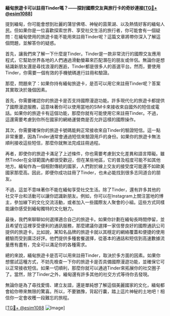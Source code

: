**緬甸旅遊卡可以註冊Tinder嗎？——探討國際交友與旅行卡的奇妙連接[[TG💪+ @esim1088](https://t.me/s/esim1088)]**

提到緬甸，你可能會想到壯麗的蒲甘佛塔、神秘的茵萊湖、以及熱情好客的緬甸人民。但如果你是一位喜歡探索世界、享受社交生活的旅行者，你可能會有一個疑問：在緬甸使用的旅遊卡能不能用來註冊Tinder呢？這篇文章將帶你深入了解這個問題，並解答你的疑惑。

首先，讓我們來了解一下什麼是Tinder。Tinder是一款非常流行的國際交友應用程式，它幫助世界各地的人們通過滑動螢幕來匹配潛在的朋友或伴侶。無論你是想結識新朋友還是尋找浪漫的邂逅，Tinder都是很多人的首選平台。然而，要使用Tinder，你需要一個有效的手機號碼進行註冊和驗證。

那麼，問題來了：如果你持有緬甸旅遊卡，是否可以用它來註冊Tinder呢？答案其實取決於幾個因素。

首先，你需要確認你的旅遊卡是否支持國際漫遊功能。許多現代化的旅遊卡都提供了國際漫遊服務，這意味著你可以使用當地的SIM卡來接收來自國外的短信或電話。如果你的旅遊卡有這個功能，那麼你就有可能使用它來註冊Tinder。不過，這還需要考慮到你所在國家的網絡運營商是否允許這樣的國際操作。

其次，你需要確保你的旅遊卡號碼能夠正常接收來自Tinder的驗證短信。這一點非常重要，因為Tinder通常會通過短信來驗證用戶的身份。如果你的旅遊卡無法順利接收這些短信，那麼你就無法完成註冊過程。

再者，即使你的旅遊卡滿足了上述條件，你也需要考慮到文化差異和語言障礙。雖然Tinder在全球範圍內都很受歡迎，但在某些地區，它的普及程度可能不如其他地方。緬甸作為一個相對傳統的國家，人們對於線上交友的接受度可能還不如歐美國家那麼高。因此，即便你成功註冊了Tinder，也未必能找到很多志同道合的朋友。

不過，這並不意味著你不能在緬甸享受社交生活。除了Tinder，還有許多其他的社交平台和活動可以讓你認識新朋友。例如，你可以在Instagram上關注當地的博主，參加線下的文化交流活動，或者加入一些國際友人聚會的小組。這些方式同樣能讓你感受到緬甸獨特的文化魅力。

最後，我們來聊聊如何選擇適合自己的旅遊卡。如果你計劃在緬甸長時間停留，並且希望在這裡享受便利的通訊服務，那麼建議你選擇一家信譽良好的國際通訊公司提供的旅遊卡。比如說，某知名品牌的旅遊卡就以其穩定的網絡覆蓋和便捷的使用體驗而受到廣泛好評。他們提供多種套餐選擇，從基本的通話和短信到高速數據流量應有盡有，完全可以滿足你的各種需求。

總的來說，緬甸旅遊卡是否可以用來註冊Tinder，取決於多方面的因素。如果你想嘗試這種方式，不妨先檢查一下你的旅遊卡是否具備國際漫遊功能，並確保它可以正常接收短信。如果一切順利，那麼你就可以通過Tinder來拓展你的社交圈子了。當然，除了Tinder之外，緬甸還有許多其他的社交方式等待你去發現。

無論你是為了尋找愛情、建立友誼，還是單純想了解這個美麗國家的文化，緬甸都會給你帶來無限的驚喜。所以，不要猶豫，背起行囊，踏上這片神秘的土地吧！相信你一定會收穫一段難忘的旅程。

[[TG💪+ @esim1088](https://t.me/s/esim1088) ![Image](https://i.postimg.cc/4NQfJmqS/Snipaste-2025-05-13-00-14-12.png)]